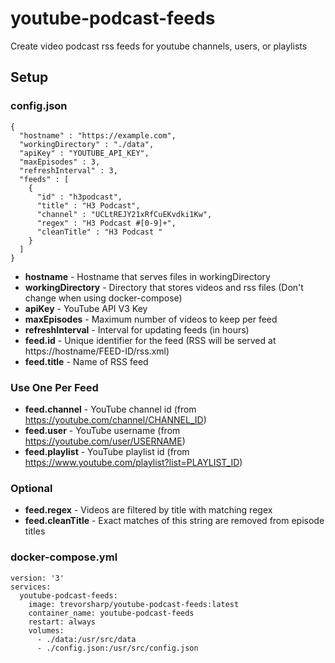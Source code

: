# youtube-podcast-feeds

Create video podcast rss feeds for youtube channels, users, or playlists

## Setup

### config.json

```
{
  "hostname" : "https://example.com",
  "workingDirectory" : "./data",
  "apiKey" : "YOUTUBE_API_KEY",
  "maxEpisodes" : 3,
  "refreshInterval" : 3,
  "feeds" : [
    {
      "id" : "h3podcast",
      "title" : "H3 Podcast",
      "channel" : "UCLtREJY21xRfCuEKvdki1Kw",
      "regex" : "H3 Podcast #[0-9]+",
      "cleanTitle" : "H3 Podcast "
    }
  ]
}
```

- __hostname__ - Hostname that serves files in workingDirectory
- __workingDirectory__ - Directory that stores videos and rss files (Don't change when using docker-compose)
- __apiKey__ - YouTube API V3 Key
- __maxEpisodes__ - Maximum number of videos to keep per feed
- __refreshInterval__ - Interval for updating feeds (in hours)
- __feed.id__ - Unique identifier for the feed (RSS will be served at https://hostname/FEED-ID/rss.xml)
- __feed.title__ - Name of RSS feed

### Use One Per Feed
- __feed.channel__ - YouTube channel id (from https://youtube.com/channel/CHANNEL_ID)
- __feed.user__ - YouTube username (from https://youtube.com/user/USERNAME)
- __feed.playlist__ - YouTube playlist id (from https://www.youtube.com/playlist?list=PLAYLIST_ID)

### Optional
- __feed.regex__ - Videos are filtered by title with matching regex 
- __feed.cleanTitle__ - Exact matches of this string are removed from episode titles



### docker-compose.yml

```
version: '3'
services:
  youtube-podcast-feeds:
    image: trevorsharp/youtube-podcast-feeds:latest
    container_name: youtube-podcast-feeds
    restart: always
    volumes:
      - ./data:/usr/src/data
      - ./config.json:/usr/src/config.json
```
